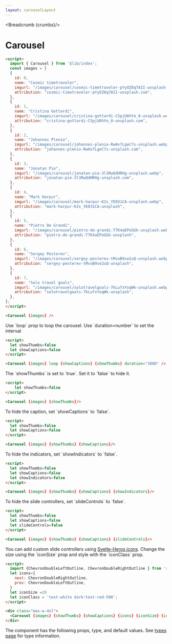 ```yaml
---
layout: carouselLayout
---
```


<script>
  import Htwo from '../utils/Htwo.svelte'
  import ExampleDiv from '../utils/ExampleDiv.svelte'
  import { Carousel, Table, TableDefaultRow, Breadcrumb } from '$lib/index';
  import {ChevronDoubleLeftOutline, ChevronDoubleRightOutline, LinkOutline} from 'svelte-heros'
  import { images } from './imageData';
  import componentProps from '../props/Carousel.json'
  // Props table
  let items = componentProps.props
	let propHeader = ['Name', 'Type', 'Default']
	
	let divClass='w-full relative overflow-x-auto shadow-md sm:rounded-lg py-4'
let theadClass ='text-xs text-gray-700 uppercase bg-gray-50 dark:bg-gray-700 dark:text-white'

  let showThumbs=false
  let showIndicators=false
  let showCaptions=false
  let slideControls=false

  let crumbs = [
    {
      label:'Home',
      href:'/'
    },
    {
      label:'Carousels',
      href:'/carousels/'
    },
    {
      label:'Carousel default',
      href:'/carousels/default'
    },
  ]
   let icons={
      next: ChevronDoubleRightOutline,
		  prev: ChevronDoubleLeftOutline,
    }
    let iconSize =20
    let iconClass = 'text-white dark:text-red-500';

    let hidden = true;
    const handleMouseover = ()=>{
      hidden = false
      console.log('mouseover')
    }
    const handleMouseout = ()=>{
      hidden = true
    }
</script>

<Breadcrumb {crumbs}/>

<h1 class="text-3xl w-full dark:text-white py-8">Carousel</h1>

<Htwo label="Examples" />

<ExampleDiv>
  <div class="max-w-4xl">
    <Carousel {images} />
  </div>
</ExampleDiv>

```html
<script>
  import { Carousel } from '$lib/index';
  const images = [
  {
    id: 0,
    name: "Cosmic timetraveler",
    imgurl: "/images/carousel/cosmic-timetraveler-pYyOZ8q7AII-unsplash.webp",
    attribution: "cosmic-timetraveler-pYyOZ8q7AII-unsplash.com",
  },
  {
    id: 1,
    name: "Cristina Gottardi",
    imgurl: "/images/carousel/cristina-gottardi-CSpjU6hYo_0-unsplash.webp",
    attribution: "cristina-gottardi-CSpjU6hYo_0-unsplash.com",
  },
  {
    id: 2,
    name: "Johannes Plenio",
    imgurl: "/images/carousel/johannes-plenio-RwHv7LgeC7s-unsplash.webp",
    attribution: "johannes-plenio-RwHv7LgeC7s-unsplash.com",
  },
  {
    id: 3,
    name: "Jonatan Pie",
    imgurl: "/images/carousel/jonatan-pie-3l3RwQdHRHg-unsplash.webp",
    attribution: "jonatan-pie-3l3RwQdHRHg-unsplash.com",
  },
  {
    id: 4,
    name: "Mark Harpur",
    imgurl: "/images/carousel/mark-harpur-K2s_YE031CA-unsplash.webp",
    attribution: "mark-harpur-K2s_YE031CA-unsplash",
  },
  {
    id: 5,
    name: "Pietro De Grandi",
    imgurl: "/images/carousel/pietro-de-grandi-T7K4aEPoGGk-unsplash.webp",
    attribution: "pietro-de-grandi-T7K4aEPoGGk-unsplash",
  },
  {
    id: 6,
    name: "Sergey Pesterev",
    imgurl: "/images/carousel/sergey-pesterev-tMvuB9se2uQ-unsplash.webp",
    attribution: "sergey-pesterev-tMvuB9se2uQ-unsplash",
  },
  {
    id: 7,
    name: "Solo travel goals",
    imgurl: "/images/carousel/solotravelgoals-7kLufxYoqWk-unsplash.webp",
    attribution: "solotravelgoals-7kLufxYoqWk-unsplash",
  },
];
</script>

<Carousel {images} />
```

<Htwo label="Loop" />

<p>Use `loop` prop to loop the carousel. Use `duration=number` to set the interval</p>

<ExampleDiv>
	<div class="max-w-4xl">
		<Carousel {images} loop {showCaptions} {showThumbs} duration="3000"/>
	</div>
</ExampleDiv>

```html
<script>
  let showThumbs=false
  let showCaptions=false
</script>

<Carousel {images} loop {showCaptions} {showThumbs} duration="3000" />
```

<Htwo label="Without thumbnails"/>

<p>The `showThumbs` is set to `true`. Set it to `false` to hide it.</p>

<ExampleDiv>
  <div class="max-w-4xl">
    <Carousel {images} {showThumbs}/>
  </div>
</ExampleDiv>

```html
<script>
    let showThumbs=false
</script>

<Carousel {images} {showThumbs}/>
```

<Htwo label="Without caption" />

<p>To hide the caption, set `showCaptions` to `false`.</p>

<ExampleDiv>
  <div class="max-w-4xl">
    <Carousel {images} {showThumbs} {showCaptions}/>
  </div>
</ExampleDiv>

```html
<script>
  let showThumbs=false
  let showCaptions=false
</script>

<Carousel {images} {showThumbs} {showCaptions}/>
```

<Htwo label="Without indicators" />

<p>To hide the indicators, set `showIndicators` to `false`.</p>

<ExampleDiv>
  <div class="max-w-4xl">
    <Carousel {images} {showThumbs} {showCaptions} {showIndicators}/>
  </div>
</ExampleDiv>

```html
<script>
  let showThumbs=false
  let showCaptions=false
  let showIndicators=false
</script>

<Carousel {images} {showThumbs} {showCaptions} {showIndicators}/>
```

<Htwo label="Without slide controllers" />

<p>To hide the slide controllers, set `slideControls` to `false`.</p>

<ExampleDiv>
  <div class="max-w-4xl">
    <Carousel {images} {showThumbs} {showCaptions} {slideControls}/>
  </div>
</ExampleDiv>

```html
<script>
  let showThumbs=false
  let showCaptions=false
  let slideControls=false
</script>

<Carousel {images} {showThumbs} {showCaptions} {slideControls}/>
```

<Htwo label="Custom slide controllers" />

<p>You can add custom slide controllers using <a href="/icons/heroicons">Svelte-Heros icons</a>. Change the size using the `iconSize` prop and style with the `iconClass` prop.</p>

<ExampleDiv>
  <div class="max-w-4xl">
    <Carousel {images} {showThumbs} {showCaptions} {icons} {iconSize} {iconClass}/>
  </div>
</ExampleDiv>

```html
<script>
  import {ChevronDoubleLeftOutline, ChevronDoubleRightOutline } from 'svelte-heros'
  let icons={
    next: ChevronDoubleRightOutline,
    prev: ChevronDoubleLeftOutline,
  }
  let iconSize =20
  let iconClass = 'text-white dark:text-red-500';
</script>

<div class="max-w-4xl">
  <Carousel {images} {showThumbs} {showCaptions} {icons} {iconSize} {iconClass}/>
</div>
```

<Htwo label="Props" />

<p>The component has the following props, type, and default values. See <a href="/pages/types">types 
 page</a> for type information.</p>

<Table header={propHeader} {divClass} {theadClass}>
  <TableDefaultRow {items} rowState='hover' />
</Table>